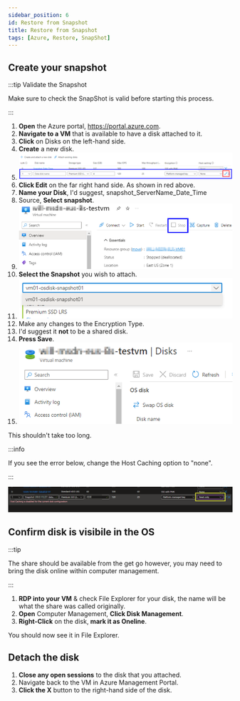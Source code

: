 ```yaml
---
sidebar_position: 6
id: Restore from Snapshot
title: Restore from Snapshot
tags: [Azure, Restore, SnapShot]
---
```


## Create your snapshot

:::tip Validate the Snapshot

Make sure to check the SnapShot is valid before starting this process.

:::

1. **Open** the Azure portal, https://portal.azure.com.
2. **Navigate to a VM** that is available to have a disk attached to it.
3. **Click** on Disks on the left-hand side.
4. **Create** a new disk.
5. ![Attach the disk](../../static/img/Attach_Disk01.png)
6. **Click Edit** on the far right hand side. As shown in red above.
7. **Name your Disk**, I'd suggest, snapshot_ServerName_Date_Time
8. Source, **Select snapshot**.
9. ![Create a new disk2](../../static/img/ReSizeVM-02.png)
10. **Select the Snapshot** you wish to attach.
11. ![Select the snapshot](../../static/img/Attach_Disk02_05.png)
12. Make any changes to the Encryption Type.
13. I'd suggest it **not** to be a shared disk.
14. **Press Save**.
15. ![Save the changes](../../static/img/Attach_Disk03.png)

This shouldn't take too long.

:::info

If you see the error below, change the Host Caching option to "none".

:::

![Host Caching error](../../static/img/Detach_Disk_Error01.png)

## Confirm disk is visibile in the OS

:::tip

The share should be available from the get go however, you may need to bring the disk online within computer management.

:::

1. **RDP into your VM** & check File Explorer for your disk, the name will be what the share was called originally.
2. **Open** Computer Management, **Click Disk Management**.
3. **Right-Click** on the disk, **mark it as Oneline**.

You should now see it in File Explorer.

## Detach the disk

1. **Close any open sessions** to the disk that you attached.
2. Navigate back to the VM in Azure Management Portal.
3. **Click the X** button to the right-hand side of the disk.
